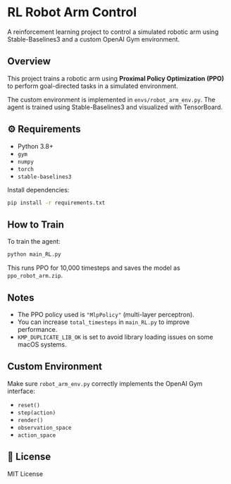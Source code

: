 # RL Robot Arm Control

A reinforcement learning project to control a simulated robotic arm using Stable-Baselines3 and a custom OpenAI Gym environment.

## Overview

This project trains a robotic arm using **Proximal Policy Optimization (PPO)** to perform goal-directed tasks in a simulated environment.

The custom environment is implemented in `envs/robot_arm_env.py`. The agent is trained using Stable-Baselines3 and visualized with TensorBoard.

## ⚙️ Requirements

- Python 3.8+
- `gym`
- `numpy`
- `torch`
- `stable-baselines3`

Install dependencies:

```bash
pip install -r requirements.txt
```

## How to Train

To train the agent:

```bash
python main_RL.py
```

This runs PPO for 10,000 timesteps and saves the model as `ppo_robot_arm.zip`.


## Notes

- The PPO policy used is `"MlpPolicy"` (multi-layer perceptron).
- You can increase `total_timesteps` in `main_RL.py` to improve performance.
- `KMP_DUPLICATE_LIB_OK` is set to avoid library loading issues on some macOS systems.

## Custom Environment

Make sure `robot_arm_env.py` correctly implements the OpenAI Gym interface:
- `reset()`
- `step(action)`
- `render()`
- `observation_space`
- `action_space`

## 🪪 License

MIT License